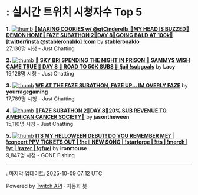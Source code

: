 # : 실시간 트위치 시청자수 Top 5

**1.** [![thumb](https://static-cdn.jtvnw.net/previews-ttv/live_user_stableronaldo-320x180.jpg)](https://twitch.tv/stableronaldo)
**[🎃MAKING COOKIES w/ @qtCinderella 🎃MY HEAD IS BUZZED🎃DEMON HOME🎃FAZE SUBATHON 2🎃DAY 8🎃GOING BALD AT 100k🎃 [twitter/insta @stableronaldo] !com](https://twitch.tv/stableronaldo)** by **stableronaldo**<br>27,130명 시청  - Just Chatting

**2.** [![thumb](https://static-cdn.jtvnw.net/previews-ttv/live_user_lacy-320x180.jpg)](https://twitch.tv/Lacy)
**[🩷 SKY BRI SPENDING THE NIGHT IN PRISON 🩷 SAMMYS WISH CAME TRUE 🩷 DAY 8 🩷 ROAD TO 50K SUBS 🩷 !jail !subgoals](https://twitch.tv/Lacy)** by **Lacy**<br>19,128명 시청  - Just Chatting

**3.** [![thumb](https://static-cdn.jtvnw.net/previews-ttv/live_user_yourragegaming-320x180.jpg)](https://twitch.tv/yourragegaming)
**[WE AT THE FAZE SUBATHON, FAZE UP... IM OVERLY FAZE](https://twitch.tv/yourragegaming)** by **yourragegaming**<br>17,789명 시청  - Just Chatting

**4.** [![thumb](https://static-cdn.jtvnw.net/previews-ttv/live_user_jasontheween-320x180.jpg)](https://twitch.tv/jasontheween)
**[🔴FAZE SUBATHON 2🔴DAY 8🔴20% SUB REVENUE TO AMERICAN CANCER SOCIETY🔴](https://twitch.tv/jasontheween)** by **jasontheween**<br>15,110명 시청  - Just Chatting

**5.** [![thumb](https://static-cdn.jtvnw.net/previews-ttv/live_user_ironmouse-320x180.jpg)](https://twitch.tv/ironmouse)
**[ITS MY HELLOWEEN DEBUT! DO YOU REMEMBER ME? | !concert PPV TICKETS OUT | !hell NEW SONG | !starforge | !tts | !merch | !yt | !razer | !gfuel](https://twitch.tv/ironmouse)** by **ironmouse**<br>9,847명 시청  - GONE Fishing


---
: 마지막 업데이트: 2025-10-09 07:12 UTC

Powered by [Twitch API](https://dev.twitch.tv/docs/api/reference) · 자동화 봇